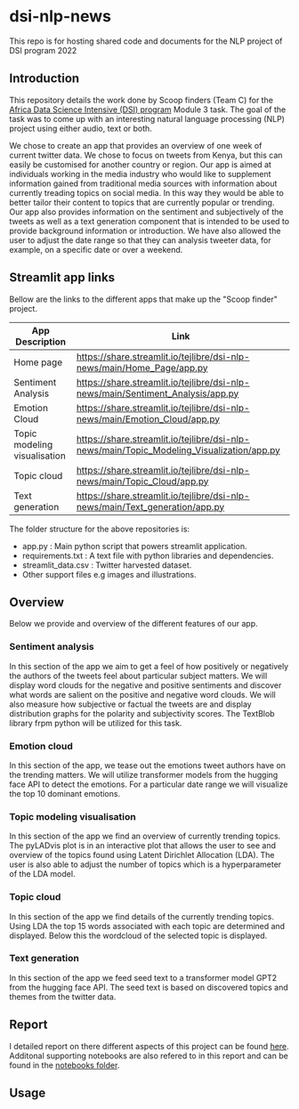 # dsi-nlp-news
This repo is for hosting shared code and documents for the NLP project of DSI program 2022

## Introduction  
This repository details the work done by Scoop finders (Team C) for the [Africa Data Science Intensive (DSI) program](http://dsi-program.com/) Module 3 task. The goal of the task was to come up with an interesting natural language processing (NLP) project using either audio, text or both. 

We chose to create an app that provides an overview of one week of current twitter data. We chose to focus on tweets from Kenya, but this can easily be customised for another country or region. Our app is aimed at individuals working in the media industry who would like to supplement information gained from traditional media sources with information about currently treading topics on social media. In this way they would be able to better tailor their content to topics that are currently popular or trending. Our app also provides information on the sentiment and subjectively of the tweets as well as a text generation component that is intended to be used to provide background information or introduction. We have also allowed the user to adjust the date range so that they can analysis tweeter data, for example, on a specific date or over a weekend. 

## Streamlit app links

Bellow are the links to the different apps that make up the "Scoop finder" project. 

| App Description | Link |
|---|---|
| Home page | https://share.streamlit.io/tejlibre/dsi-nlp-news/main/Home_Page/app.py |
| Sentiment Analysis |   https://share.streamlit.io/tejlibre/dsi-nlp-news/main/Sentiment_Analysis/app.py |
| Emotion Cloud |   https://share.streamlit.io/tejlibre/dsi-nlp-news/main/Emotion_Cloud/app.py |
| Topic modeling visualisation |   https://share.streamlit.io/tejlibre/dsi-nlp-news/main/Topic_Modeling_Visualization/app.py |
| Topic cloud |    https://share.streamlit.io/tejlibre/dsi-nlp-news/main/Topic_Cloud/app.py|
|  Text generation |  https://share.streamlit.io/tejlibre/dsi-nlp-news/main/Text_generation/app.py |

The folder structure for the above repositories is:

- app.py : Main python script that powers streamlit application.
- requirements.txt : A text file with python libraries and dependencies.
- streamlit_data.csv : Twitter harvested dataset.
- Other support files e.g images and illustrations.

## Overview
Below we provide and overview of the different features of our app. 

### Sentiment analysis

In this section of the app we aim to get a feel of how positively or negatively the authors of the tweets feel about particular subject matters. We will display word clouds for the negative and positive sentiments and discover what words are salient on the positive and negative word clouds. We will also measure how subjective or factual the tweets are and display distribution graphs for the polarity and subjectivity scores. The TextBlob library frpm python will be utilized for this task.

### Emotion cloud

In this section of the app, we tease out the emotions tweet authors have on the trending matters. We will utilize transformer models from the hugging face API to detect the emotions. For a particular date range we will visualize the top 10 dominant emotions.

### Topic modeling visualisation
In this section of the app we find an overview of currently trending topics. The pyLADvis plot is in an interactive plot that allows the user to see and overview of the topics found using Latent Dirichlet Allocation (LDA). The user is also able to adjust the number of topics which is a hyperparameter of the LDA model.

### Topic cloud
In this section of the app we find details of the currently trending topics. Using LDA the top 15 words associated with each topic are determined and displayed. Below this the wordcloud of the selected topic is displayed.


### Text generation

In this section of the app we feed seed text to a transformer model GPT2 from the hugging face API. The seed text is based on discovered topics and themes from the twitter data.

## Report
I detailed report on there different aspects of this project can be found [here](https://github.com/tejlibre/dsi-nlp-news/blob/main/Notebooks/Final%20Report.ipynb). Additonal supporting notebooks are also refered to in this report and can be found in the [notebooks folder](https://github.com/tejlibre/dsi-nlp-news/tree/main/Notebooks). 

## Usage
